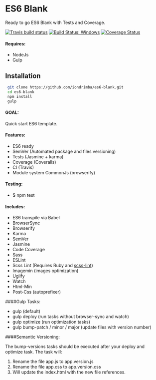 # ES6 Blank

Ready to go ES6 Blank with Tests and Coverage.

[![Travis build status](https://travis-ci.org/iondrimba/es6-blank.svg?branch=master)](https://travis-ci.org/iondrimba/es6-blank) [![Build Status: Windows](https://ci.appveyor.com/api/projects/status/32r7s2skrgm9ubva/branch/master?svg=true)](https://ci.appveyor.com/project/iondrimba/es6-blank/branch/master) [![Coverage Status](https://coveralls.io/repos/github/iondrimba/es6-blank/badge.svg?branch=master)](https://coveralls.io/github/iondrimba/es6-blank?branch=master)


#### Requires:

* NodeJs
* Gulp

## Installation

```sh
 git clone https://github.com/iondrimba/es6-blank.git
 cd es6-blank
 npm install
 gulp
```

#### GOAL:
Quick start ES6 template.


#### Features:

* ES6 ready
* SemVer (Automated package and files versioning)
* Tests (Jasmine + karma)
* Coverage (Coveralls)
* CI (Travis)
* Module system CommonJs (browserify)

#### Testing:

* $ npm test

#### Includes:

* ES6 transpile via Babel
* BrowserSync
* Browserify
* Karma
* SemVer
* Jasmine
* Code Coverage
* Sass
* ESLint
* Scss Lint (Requires Ruby and [scss-lint])
* Imagemin (images optimization)
* Uglify
* Watch
* Html-Min
* Post-Css (autoprefixer)

####Gulp Tasks:

* gulp (default)
* gulp deploy (run tasks without browser-sync and watch)
* gulp optimize (run optimization tasks)
* gulp bump-patch / minor / major (update files with version number)

####Semantic Versioning:

The bump-versions tasks should be executed after your deploy and optimize task.
The task will:

1. Rename the file app.js to app.version.js
2. Rename the file app.css to app.version.css
3. Will update the index.html with the new file references.

[scss-lint]:<https://github.com/brigade/scss-lint#installation>
[Live demo]:<http://iondrimba.github.io/es6-blank/>
